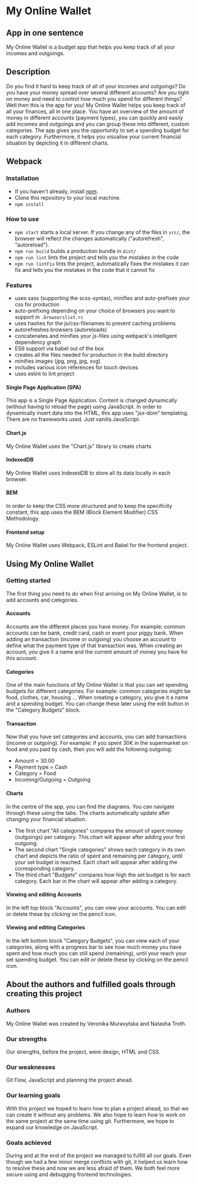 # My Online Wallet
## App in one sentence
My Online Wallet is a budget app that helps you keep track of all your incomes and outgoings. 

## Description
 Do you find it hard to keep track of all of your incomes and outgoings? Do you have your money spread over several different accounts? Are you tight on money and need to control how much you spend for different things? Well then this is the app for you! My Online Wallet helps you keep track of all your finances, all in one place. You have an overview of the amount of money in different accounts (payment types), you can quickly and easily add incomes and outgoings and you can group these into different, custom categories. The app gives you the opportunity to set a spending budget for each category. Furthermore, it helps you visualise your current financial situation by depicting it in different charts.

## Webpack 

### Installation
* If you haven't already, install [npm](https://www.npmjs.com/).
* Clone this repository to your local machine.
* `npm install`

### How to use
* `npm start` starts a local server. If you change any of the files in `src/`, the browser will reflect the changes automatically ("autorefresh", "autoreload").
* `npm run build` builds a production bundle in `dist/`
* `npm run lint` lints the project and tells you the mistakes in the code
* `npm run lintFix` lints the project, automatically fixes the mistakes it can fix and tells you the mistakes in the code that it cannot fix

### Features
* uses sass (supporting the scss-syntax), minifies and auto-prefixes your css for production
* auto-prefixing depending on your choice of browsers you want to support in `.browserslist.rc`
* uses hashes for the js/css-filenames to prevent caching problems
* autorefreshes browsers (autoreloads)
* concatenates and minifies your js-files using webpack's intelligent dependency graph
* ES6 support via babel out of the box
* creates all the files needed for production in the build directory
* minifies images (jpg, png, jpg, svg)
* includes various icon references for touch devices
* uses eslint to lint project

#### Single Page Application (SPA)
This app is a Single Page Application. Content is changed dynamically (without having to reload the page) using JavaScript. In order to dynamically insert data into the HTML, this app uses "jsx-dom" templating. There are no frameworks used. Just vanilla JavaScript.

#### Chart.js
My Online Wallet uses the "Chart.js" library to create charts.

#### IndexedDB
My Online Wallet uses IndexedDB to store all its data locally in each browser. 

#### BEM
In order to keep the CSS more structured and to keep the specificity constant, this app uses the BEM (Block Element Modifier) CSS Methodology.

#### Frontend setup
My Online Wallet uses Webpack, ESLint and Babel for the frontend project.



## Using My Online Wallet
### Getting started
The first thing you need to do when first arriving on My Online Wallet, is to add accounts and categories.

#### Accounts
Accounts are the different places you have money. For example: common accounts can be bank, credit card, cash or event your piggy bank. When adding an transaction (income or outgoing) you choose an account to define what the payment type of that transaction was. When creating an account, you give it a name and the current amount of money you have for this account.

#### Categories
One of the main functions of My Online Wallet is that you can set spending budgets for different categories. For example: common categories might be food, clothes, car, housing ... When creating a category, you give it a name and a spending budget. You can change these later using the edit button in the "Category Budgets" block.

#### Transaction
Now that you have set categories and accounts, you can add transactions (income or outgoing). For example: if you spent 30€ in the supermarket on food and you paid by cash, then you will add the following outgoing:
* Amount = 30.00
* Payment type = Cash
* Category = Food
* Incoming/Outgoing = Outgoing

#### Charts
In the centre of the app, you can find the diagrams. You can navigate through these using the tabs. The charts automatically update after changing your financial situation.

* The first chart "All categories" compares the amount of spent money (outgoings) per category. This chart will appear after adding your first outgoing.
* The second chart "Single categories" shows each category in its own chart and depicts the ratio of spent and remaining per category, until your set budget is reached. Each chart will appear after adding the corresponding category.
* The third chart "Budgets" compares how high the set budget is for each category. Each bar in the chart will appear after adding a category.

#### Viewing and editing Accounts
In the left top block "Accounts", you can view your accounts. You can edit or delete these by clicking on the pencil icon.

#### Viewing and editing Categories
In the left bottom block "Category Budgets", you can view each of your categories, along with a progress bar to see how much money you have spent and how much you can still spend (remaining), until your reach your set spending budget. You can edit or delete these by clicking on the pencil icon.



## About the authors and fulfilled goals through creating this project
### Authors
My Online Wallet was created by Veronika Muravytska and Natasha Troth.

### Our strengths
Our strengths, before the project, were design, HTML and CSS.

### Our weaknesses
Git Flow, JavaScript and planning the project ahead.

### Our learning goals
With this project we hoped to learn how to plan a project ahead, so that we can create it without any problems. 
We also hope to learn how to work on the same project at the same time using git.
Furthermore, we hope to expand our knowledge on JavaScript.

### Goals achieved
During and at the end of the project we managed to fulfill all our goals. Even though we had a few minor merge conflicts with git, it helped us learn how to resolve these and now we are less afraid of them. We both feel more secure using and debugging frontend technologies.
